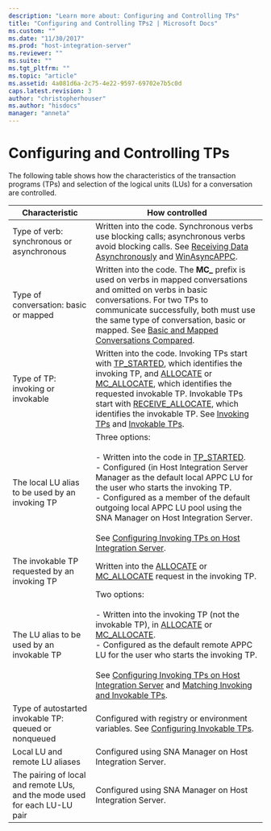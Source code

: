 ```yaml
---
description: "Learn more about: Configuring and Controlling TPs"
title: "Configuring and Controlling TPs2 | Microsoft Docs"
ms.custom: ""
ms.date: "11/30/2017"
ms.prod: "host-integration-server"
ms.reviewer: ""
ms.suite: ""
ms.tgt_pltfrm: ""
ms.topic: "article"
ms.assetid: 4a081d6a-2c75-4e22-9597-69702e7b5c0d
caps.latest.revision: 3
author: "christopherhouser"
ms.author: "hisdocs"
manager: "anneta"
---
```

# Configuring and Controlling TPs
The following table shows how the characteristics of the transaction programs (TPs) and selection of the logical units (LUs) for a conversation are controlled.  
  
|Characteristic|How controlled|  
|--------------------|--------------------|  
|Type of verb: synchronous or asynchronous|Written into the code. Synchronous verbs use blocking calls; asynchronous verbs avoid blocking calls. See [Receiving Data Asynchronously](../core/receiving-data-asynchronously1.md) and [WinAsyncAPPC](./winasyncappc1.md).|  
|Type of conversation:  basic or mapped|Written into the code. The **MC_** prefix is used on verbs in mapped conversations and omitted on verbs in basic conversations. For two TPs to communicate successfully, both must use the same type of conversation, basic or mapped. See [Basic and Mapped Conversations Compared](../core/basic-and-mapped-conversations-compared2.md).|  
|Type of TP:  invoking or invokable|Written into the code. Invoking TPs start with [TP_STARTED](./tp-started2.md), which identifies the invoking TP, and [ALLOCATE](./allocate2.md) or [MC_ALLOCATE](./mc-allocate2.md), which identifies the requested invokable TP. Invokable TPs start with [RECEIVE_ALLOCATE](./receive-allocate1.md), which identifies the invokable TP. See [Invoking TPs](../core/invoking-tps2.md) and [Invokable TPs](../core/invokable-tps2.md).|  
|The local LU alias to be used by an invoking TP|Three options:<br /><br /> -   Written into the code in [TP_STARTED](./tp-started2.md).<br />-   Configured (in Host Integration Server Manager as the default local APPC LU for the user who starts the invoking TP.<br />-   Configured as a member of the default outgoing local APPC LU pool using the SNA Manager on Host Integration Server.<br /><br /> See [Configuring Invoking TPs on Host Integration Server](../core/configuring-invoking-tps-on-host-integration-server2.md).|  
|The invokable TP requested by an invoking TP|Written into the [ALLOCATE](./allocate2.md) or [MC_ALLOCATE](./mc-allocate2.md) request in the invoking TP.|  
|The LU alias to be used by an invokable TP|Two options:<br /><br /> -   Written into the invoking TP (not the invokable TP), in [ALLOCATE](./allocate2.md) or [MC_ALLOCATE](./mc-allocate2.md).<br />-   Configured as the default remote APPC LU for the user who starts the invoking TP.<br /><br /> See [Configuring Invoking TPs on Host Integration Server](../core/configuring-invoking-tps-on-host-integration-server2.md) and [Matching Invoking and Invokable TPs](../core/matching-invoking-and-invokable-tps1.md).|  
|Type of autostarted invokable TP: queued or nonqueued|Configured with registry or environment variables. See [Configuring Invokable TPs](../core/configuring-invokable-tps1.md).|  
|Local LU and remote LU aliases|Configured using SNA Manager on Host Integration Server.|  
|The pairing of local and remote LUs, and the mode used for each LU-LU pair|Configured using SNA Manager on Host Integration Server.|
